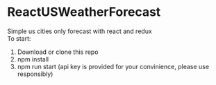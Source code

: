 # ReactUSWeatherForecast
Simple us cities only forecast with react and redux  
To start:  
1. Download or clone this repo
2. npm install  
3. npm run start (api key is provided for your convinience, please use responsibly)  
